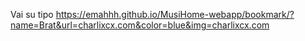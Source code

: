 Vai su tipo https://emahhh.github.io/MusiHome-webapp/bookmark/?name=Brat&url=charlixcx.com&color=blue&img=charlixcx.com
